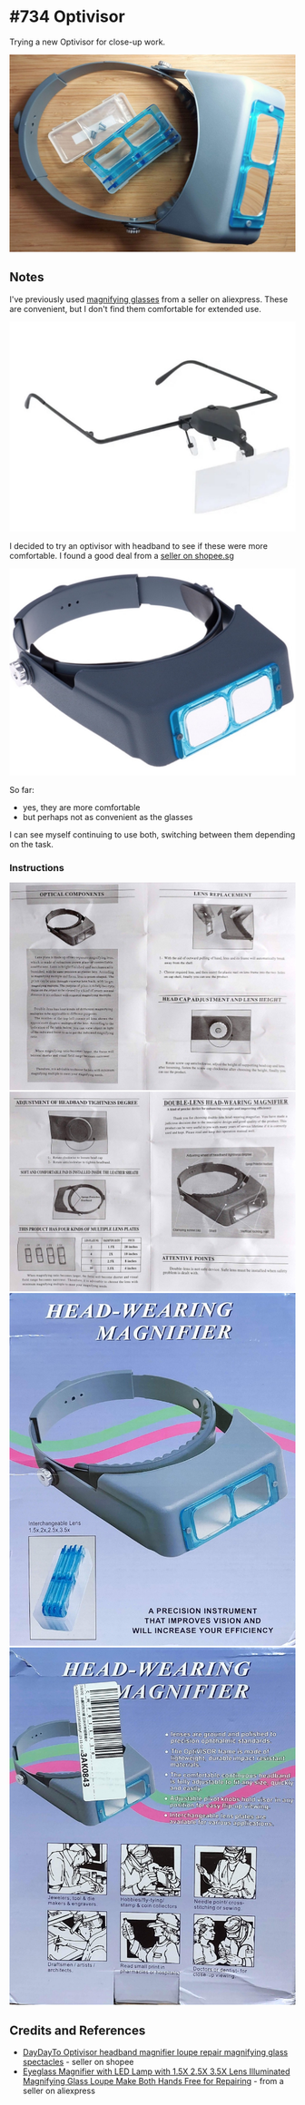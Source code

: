 # #734 Optivisor

Trying a new Optivisor for close-up work.

![Build](./assets/Optivisor_build.jpg?raw=true)

## Notes

I've previously used
[magnifying glasses](https://vi.aliexpress.com/item/1005003223922659.html) from a seller on aliexpress.
These are convenient, but I don't find them comfortable for extended use.

[![product1.jpg](./assets/product1.jpg)](https://vi.aliexpress.com/item/1005003223922659.html)

I decided to try an optivisor with headband to see if these were more comfortable.
I found a good deal from a [seller on shopee.sg](https://shopee.sg/DayDayTo-Optivisor-headband-magnifier-loupe-repair-magnifying-glass-spectacles-sg-i.168390908.23742543221)

[![product2.jpg](./assets/product2.jpg)](https://shopee.sg/DayDayTo-Optivisor-headband-magnifier-loupe-repair-magnifying-glass-spectacles-sg-i.168390908.23742543221)

So far:

* yes, they are more comfortable
* but perhaps not as convenient as the glasses

I can see myself continuing to use both, switching between them depending on the task.

### Instructions

![build01a](./assets/manual-p1.jpg)
![build01a](./assets/manual-p2.jpg)
![product-front](./assets/product-front.jpg)
![product-back](./assets/product-back.jpg)

## Credits and References

* [DayDayTo Optivisor headband magnifier loupe repair magnifying glass spectacles](https://shopee.sg/DayDayTo-Optivisor-headband-magnifier-loupe-repair-magnifying-glass-spectacles-sg-i.168390908.23742543221) - seller on shopee
* [Eyeglass Magnifier with LED Lamp with 1.5X 2.5X 3.5X Lens Illuminated Magnifying Glass Loupe Make Both Hands Free for Repairing](https://vi.aliexpress.com/item/1005003223922659.html) - from a seller on aliexpress

